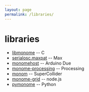 ```yaml
---
layout: page
permalink: /libraries/
---
```


# libraries

* [libmonome](https://github.com/monome/libmonome) -- C
* [serialosc.maxpat](https://github.com/monome/serialosc.maxpat) -- Max
* [monomehost](https://github.com/monome/MonomeHost) -- Arduino Due
* [monome-processing](https://github.com/monome/monome-processing) -- Processing
* [monom](https://github.com/catfact/monom) -- SuperCollider
* [monome-grid](https://www.npmjs.com/package/monome-grid) -- node.js
* [pymonome](https://github.com/artfwo/pymonome) -- Python
